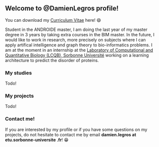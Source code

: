 
## Welcome to @DamienLegros profile!

You can download my [Curriculum Vitae](https://github.com/DamienLegros/DamienLegros/files/8789733/CV_Damien_Legros_EN.pdf) here! :smile:

Student in the ANDROIDE master, I am doing the last year of my master degree in 3 years by taking extra courses in the BIM master. In the future, I would like to work in research, more precisely on subjects where I can apply artifical intelligence and graph theory to bio-informatics problems. I am at the moment in an internship at the [Laboratory of Computational and Quantitative Biology (LCQB), Sorbonne Université](http://www.lcqb.upmc.fr/) working on a learning architecture to predict the disorder of proteins.

### My studies

Todo!

### My projects

Todo!

### Contact me!

If you are interested by my profile or if you have some questions on my projects, do not hesitate to contact me by email **damien.legros at etu.sorbonne-universite .fr**! :grin:
